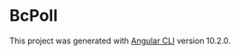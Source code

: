 # BcPoll

This project was generated with [Angular CLI](https://github.com/angular/angular-cli) version 10.2.0.
